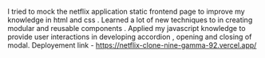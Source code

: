 I tried to mock the netflix application static frontend page to improve my knowledge in html and css . Learned a lot of new techniques to in creating modular and reusable components . 
Applied my javascript knowledge to provide user interactions in developing accordion , opening and closing of modal.
Deployement link - https://netflix-clone-nine-gamma-92.vercel.app/
